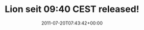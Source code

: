 ---
retweeted: false
source: <a href="http://itunes.apple.com/us/app/twitter/id409789998?mt=12" rel="nofollow">Twitter
  for Mac</a>
entities:
  hashtags: []
  symbols: []
  user_mentions: []
  urls:
  - url: http://t.co/gLWANPr
    expanded_url: http://goo.gl/YpKx8
    display_url: goo.gl/YpKx8
    indices:
    - '31'
    - '50'
display_text_range:
- '0'
- '50'
favorite_count: '0'
id_str: '93586866179276800'
truncated: false
retweet_count: '0'
id: '93586866179276800'
possibly_sensitive: false
created_at: Wed Jul 20 07:43:42 +0000 2011
favorited: false
full_text: Lion seit 09:40 CEST released!
lang: en
quote_url: http://goo.gl/YpKx8
tags:
- pesos:twitter
date: '2011-07-20T07:43:42+00:00'
src: https://twitter.com/bascht/status/93586866179276800
original_url: https://twitter.com/bascht/status/93586866179276800
type: twitter_tweet
text: Lion seit 09:40 CEST released!
title: Lion seit 09:40 CEST released!

---